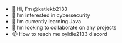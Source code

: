 - 👋 Hi, I’m @katiekb2133
- 👀 I’m interested in cybersecurity
- 🌱 I’m currently learning Java
- 💞️ I’m looking to collaborate on any projects
- 📫 How to reach me oyldie2133 discord

<!---
katiekb2133/katiekb2133 is a ✨ special ✨ repository because its `README.md` (this file) appears on your GitHub profile.
You can click the Preview link to take a look at your changes.
--->
